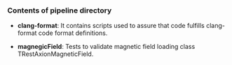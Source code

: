### Contents of pipeline directory

- **clang-format**: It contains scripts used to assure that code fulfills clang-format code format definitions.

- **magnegicField**: Tests to validate magnetic field loading class TRestAxionMagneticField.
